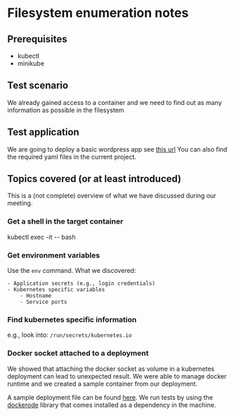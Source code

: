# Filesystem enumeration notes

## Prerequisites 
- kubectl
- minikube

## Test scenario
We already gained access to a container and we need to find out as
many information as possible in the filesystem

## Test application
We are going to deploy a basic wordpress app see [this url](https://kubernetes.io/docs/tutorials/stateful-application/mysql-wordpress-persistent-volume/) 
You can also find the required yaml files in the current project.

## Topics covered (or at least introduced)

This is a (not complete) overview of what we have discussed during
our meeting.

### Get a shell in the target container
kubectl exec -it <wordpress container id> -- bash

### Get environment variables
Use the `env` command. What we discovered:

    - Application secrets (e.g., login credentials)
    - Kubernetes specific variables
        - Hostname
        - Service ports 

### Find kubernetes specific information
e.g., look into: `/run/secrets/kubernetes.io`

### Docker socket attached to a deployment
We showed that attaching the docker socket as volume in
a kubernetes deployment can lead to unexpected result. We were able
to manage docker runtime and we created a sample container from
our deployment. 

A sample deployment file can be found [here](./docker_in_docker_example/deployment.yaml).
We run tests by using the [dockerode](https://github.com/apocas/dockerode) library
that comes installed as a dependency in the machine.